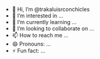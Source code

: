 - 👋 Hi, I’m @trakaluisrconchicles
- 👀 I’m interested in ...
- 🌱 I’m currently learning ...
- 💞️ I’m looking to collaborate on ...
- 📫 How to reach me ...
- 😄 Pronouns: ...
- ⚡ Fun fact: ...

<!---
trakaluisrconchicles/trakaluisrconchicles is a ✨ special ✨ repository because its `README.md` (this file) appears on your GitHub profile.
You can click the Preview link to take a look at your changes.
--
